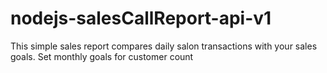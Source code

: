 # nodejs-salesCallReport-api-v1
This simple sales report compares daily salon transactions with your sales goals. Set monthly goals for customer count
